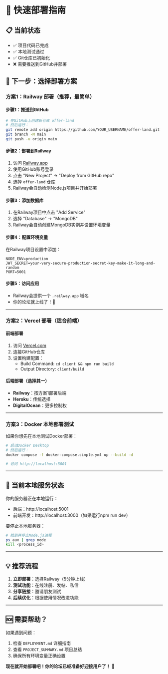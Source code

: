 # 🚀 快速部署指南

## 📋 当前状态
- ✅ 项目代码已完成
- ✅ 本地测试通过
- ✅ Git仓库已初始化
- ❌ 需要推送到GitHub并部署

## 🎯 下一步：选择部署方案

### 方案1：Railway 部署（推荐，最简单）

#### 步骤1：推送到GitHub
```bash
# 在GitHub上创建新仓库 offer-land
# 然后运行：
git remote add origin https://github.com/YOUR_USERNAME/offer-land.git
git branch -M main
git push -u origin main
```

#### 步骤2：部署到Railway
1. 访问 [Railway.app](https://railway.app)
2. 使用GitHub账号登录
3. 点击 "New Project" → "Deploy from GitHub repo"
4. 选择 `offer-land` 仓库
5. Railway会自动检测Node.js项目并开始部署

#### 步骤3：添加数据库
1. 在Railway项目中点击 "Add Service"
2. 选择 "Database" → "MongoDB"
3. Railway会自动创建MongoDB实例并设置环境变量

#### 步骤4：配置环境变量
在Railway项目设置中添加：
```
NODE_ENV=production
JWT_SECRET=your-very-secure-production-secret-key-make-it-long-and-random
PORT=5001
```

#### 步骤5：访问应用
- Railway会提供一个 `.railway.app` 域名
- 你的论坛就上线了！🎉

---

### 方案2：Vercel 部署（适合前端）

#### 前端部署
1. 访问 [Vercel.com](https://vercel.com)
2. 连接GitHub仓库
3. 设置构建配置：
   - Build Command: `cd client && npm run build`
   - Output Directory: `client/build`

#### 后端部署（选择其一）
- **Railway**：按方案1部署后端
- **Heroku**：传统选择
- **DigitalOcean**：更多控制权

---

### 方案3：Docker 本地部署测试

如果你想先在本地测试Docker部署：

```bash
# 启动Docker Desktop
# 然后运行：
docker compose -f docker-compose.simple.yml up --build -d

# 访问 http://localhost:5001
```

---

## 🔧 当前本地服务状态

你的服务器正在本地运行：
- 后端：http://localhost:5001
- 前端开发：http://localhost:3000（如果运行npm run dev）

要停止本地服务器：
```bash
# 找到并停止Node.js进程
ps aux | grep node
kill <process_id>
```

---

## 💡 推荐流程

1. **立即部署**：选择Railway（5分钟上线）
2. **测试功能**：在线注册、发帖、私信
3. **分享链接**：邀请朋友测试
4. **后续优化**：根据使用情况改进功能

---

## 🆘 需要帮助？

如果遇到问题：
1. 检查 `DEPLOYMENT.md` 详细指南
2. 查看 `PROJECT_SUMMARY.md` 项目总结
3. 确保所有环境变量正确设置

**现在就开始部署吧！你的论坛已经准备好迎接用户了！** 🚀 